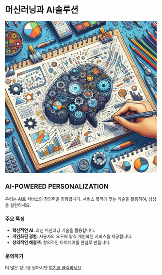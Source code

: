 # 머신러닝과 AI솔루션

<img src="pic.jpg" width="500">

## AI-POWERED PERSONALIZATION

우리는 AI로 서비스의 창의력을 강화합니다. 서비스 목적에 맞는 기술을 활용하여, 상상을 실현하세요.

### 주요 특징

- **혁신적인 AI**: 최신 머신러닝 기술을 활용합니다.
- **개인화된 경험**: 사용자의 요구에 맞춰 개인화된 서비스를 제공합니다.
- **창의적인 해결책**: 창의적인 아이디어를 현실로 만듭니다.

### 문의하기

더 많은 정보를 원하시면 [여기를 클릭하세요](https://hxlabs-design-v2.webflow.io)
